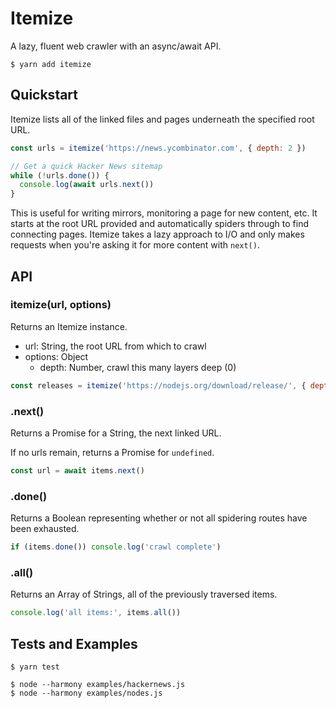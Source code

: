 # Itemize

A lazy, fluent web crawler with an async/await API.

```
$ yarn add itemize
```

## Quickstart

Itemize lists all of the linked files and pages underneath the specified root URL.

```js
const urls = itemize('https://news.ycombinator.com', { depth: 2 })

// Get a quick Hacker News sitemap
while (!urls.done()) {
  console.log(await urls.next())
}
```

This is useful for writing mirrors, monitoring a page for new content, etc.
It starts at the root URL provided and automatically spiders through to find connecting pages.
Itemize takes a lazy approach to I/O and only makes requests when you're asking it for more content
with `next()`.

## API

### itemize(url, options)

Returns an Itemize instance.

- url: String, the root URL from which to crawl
- options: Object
  - depth: Number, crawl this many layers deep (0)

```js
const releases = itemize('https://nodejs.org/download/release/', { depth: 1 })
```

### .next()

Returns a Promise for a String, the next linked URL.

If no urls remain, returns a Promise for `undefined`.

```js
const url = await items.next()
```

### .done()

Returns a Boolean representing whether or not all spidering routes have been exhausted.

```js
if (items.done()) console.log('crawl complete')
```

### .all()

Returns an Array of Strings, all of the previously traversed items.

```js
console.log('all items:', items.all())
```

## Tests and Examples

```
$ yarn test
```

```
$ node --harmony examples/hackernews.js
$ node --harmony examples/nodes.js
```

